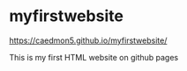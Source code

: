 # myfirstwebsite

https://caedmon5.github.io/myfirstwebsite/

This is my first HTML website on github pages
